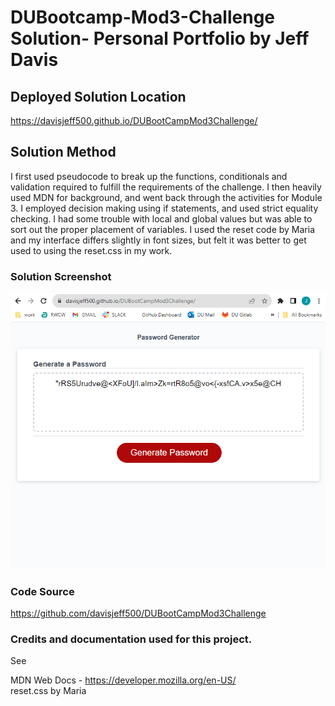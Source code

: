 # DUBootcamp-Mod3-Challenge Solution- Personal Portfolio by Jeff Davis

<h2>Deployed Solution Location</h2>

https://davisjeff500.github.io/DUBootCampMod3Challenge/


<h2>Solution Method</h2>

I first used pseudocode to break up the functions, conditionals and validation required to fulfill the requirements of the challenge. I then heavily used MDN for background, and went back through the activities for Module 3.  I employed decision making using if statements, and used strict equality checking. I had some trouble with local and global values but was able to sort out the proper placement of variables. I used the reset code by Maria and my interface differs slightly in font sizes, but felt it was better to get used to using the reset.css in my work.



<h3>Solution Screenshot</h3>
<img src="assetts/../assets/images/mod3screen.png">

<h3>Code Source</h3> 

https://github.com/davisjeff500/DUBootCampMod3Challenge


<h3>Credits and documentation used for this project.</h3> 

See 


MDN Web Docs - https://developer.mozilla.org/en-US/<br>
reset.css by Maria<br>